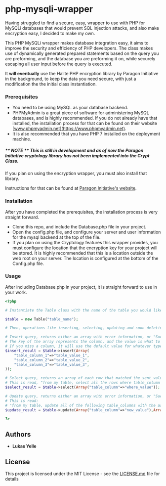 # php-mysqli-wrapper
Having struggled to find a secure, easy, wrapper to use with PHP for MySQLi databases that would prevent SQL Injection attacks, and also make encryption easy, I decided to make my own. 

This PHP MySQLi wrapper makes database integration easy, it aims to improve the security and efficiency of PHP developers. The class makes use of dynamically generated prepared statements based on the query you are preforming, and the database you are preforming it on, while securely escaping all user input before the query is executed.
 
It **will eventually** use the Halite PHP encryption library by Paragon Initiative in the background, to keep the data you need secure, with just a modification the the initial class instantiation.

### Prerequisites

* You need to be using MySQL as your database backend.
* PHPMyAdmin is a great piece of software for administering MySQL databases, and is highly recommended. If you do not already have that installed, the installation process for that can be found on their website [www.phpmyadmin.net](https://www.phpmyadmin.net).  
* It is also recommended that you have PHP 7 installed on the deployment machine.

##### ** NOTE ** This is still in development and as of now the Paragon Initiative cryptology library has not been implemented into the Crypt Class.
If you plan on using the encryption wrapper, you must also install that library.

Instructions for that can be found at [Paragon Initiative's website](https://paragonie.com/project/halite).


### Installation

After you have completed the prerequisites, the installation process is very straight forward.

* Clone this repo, and include the Database.php file in your project.
* Open the config.php file, and configure your server and user information for the mysql backend at the top of the file.
* If you plan on using the Cryptology features this wrapper provides, you must configure the location that the encryption key for your project will be stored. It is highly recommended that this is a location outside the web root on your server. The location is configured at the bottom of the Config.php file.

### Usage

After including Database.php in your project, it is straight forward to use in your work.

```php
<?php

# Instantiate the Table class with the name of the table you would like to access.

$table = new Table("table_name");

# Then, operations like inserting, selecting, updating and soon deleting are made easy and secure.

# Insert query, returns either an array with error information, or "Success."
# The key of the array represents the column, and the value is what to insert.
# If you miss a column, it will use the default value for whatever type the column is.
$insert_result = $table->insert(Array(
    "table_column_1"=>"table_value_1",
    "table_column_2"=>"table_value_2",
    "table_column_3"=>"table_value_3",
));

# Select query, returns an array of each row that matched the sent values.
# This is read, "from my table, select all the rows where table_column = where_value"
$select_result = $table->select(Array("table_column"=>"where_value")); 

# Update query, returns either an array with error information, or "Success."
# This is read:
# "from my table, update all of the following table_columns with the associated new_values where where_table_column = where_value" 
$update_result = $table->update(Array("table_column"=>"new_value"),Array("where_table_column"=>"where_value"));

?>
```

## Authors

* **Lukas Yelle**

## License

This project is licensed under the MIT License - see the [LICENSE.md](LICENSE.md) file for details
